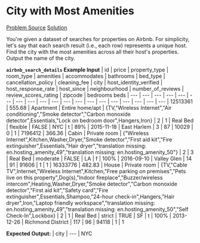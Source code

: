 # City with Most Amenities

[Problem Source](https://platform.stratascratch.com/coding/9633-city-with-most-amenities?code_type=1)
[Solution](solutions/006_city_with_most_amenities.sql)

You're given a dataset of searches for properties on Airbnb. For simplicity, let's say that each search result (i.e., each row) represents a unique host. Find the city with the most amenities across all their host's properties. Output the name of the city.

**`airbnb_search_details` Example Input**
| id | price | property_type | room_type | amenities | accommodates | bathrooms | bed_type | cancellation_policy | cleaning_fee | city | host_identity_verified | host_response_rate | host_since | neighbourhood | number_of_reviews | review_scores_rating | zipcode | bedrooms beds
| --- | --- | --- | --- | --- | --- | --- | --- | --- | --- | --- | --- | --- | --- | --- | --- | --- | --- | ---
| 12513361 | 555.68 | Apartment | Entire home/apt | {TV,"Wireless Internet","Air conditioning","Smoke detector","Carbon monoxide detector",Essentials,"Lock on bedroom door",Hangers,Iron} | 2 | 1 | Real Bed | flexible | FALSE | NYC | t | 89% | 2015-11-18 | East Harlem | 3 | 87 | 10029 | 0 | 1
| 7196412 | 366.36 | Cabin | Private room | {"Wireless Internet",Kitchen,Washer,Dryer,"Smoke detector","First aid kit","Fire extinguisher",Essentials,"Hair dryer","translation missing: en.hosting_amenity_49","translation missing: en.hosting_amenity_50"} | 2 | 3 | Real Bed | moderate | FALSE | LA | f | 100% | 2016-09-10 | Valley Glen | 14 | 91 | 91606 | 1 | 1
| 16333776 | 482.83 | House | Private room | {TV,"Cable TV",Internet,"Wireless Internet",Kitchen,"Free parking on premises","Pets live on this property",Dog(s),"Indoor fireplace","Buzzer/wireless intercom",Heating,Washer,Dryer,"Smoke detector","Carbon monoxide detector","First aid kit","Safety card","Fire extinguisher",Essentials,Shampoo,"24-hour check-in",Hangers,"Hair dryer",Iron,"Laptop friendly workspace","translation missing: en.hosting_amenity_49","translation missing: en.hosting_amenity_50","Self Check-In",Lockbox} | 2 | 1 | Real Bed | strict | TRUE | SF | t | 100% | 2013-12-26 | Richmond District | 117 | 96 | 94118 | 1 | 1

**Expected Output:**
| city
| ---
| NYC
